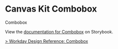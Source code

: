 # Canvas Kit Combobox

Combobox

View the
[documentation for Combobox](https://workday.github.io/canvas-kit/?path=/docs/features-combobox--autocomplete)
on Storybook.

[> Workday Design Reference: Combobox](https://design.workday.com/components/)
